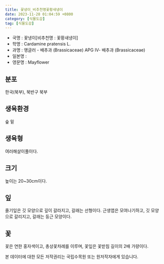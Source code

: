 ```yaml
---
title: 꽃냉이_비추천명꽃황새냉이
date: 2023-11-28 01:04:59 +0800
category: [식물도감]
tag: [식물도감]
---
```




- 국명 : 꽃냉이[비추천명 : 꽃황새냉이]
- 학명 : Cardamine pratensis L.
- 과명 : 앵글러 - 배추과 (Brassicaceae) APG Ⅳ- 배추과 (Brassicaceae)
- 일본명 : 
- 영문명 : Mayflower


## 분포
한국(북부), 북반구 북부
## 생육환경
숲 밑
## 생육형
여러해살이풀이다.
## 크기
높이는 20~30cm이다.
## 잎
줄기잎은 깃 모양으로 깊이 갈라지고, 갈래는 선형이다. 근생엽은 모여나기하고, 깃 모양으로 갈리지고, 갈래는 둥근 모양이다.
## 꽃
꽃은 연한 홍자색이고, 총상꽃차례를 이루며, 꽃잎은 꽃받침 길이의 2배 가량이다.






본 데이터에 대한 모든 저작권리는 국립수목원 또는 원저작자에게 있습니다.
